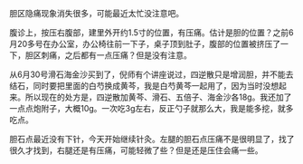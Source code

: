 胆区隐痛现象消失很多，可能最近太忙没注意吧。

腹诊上，按压右腹部，建里外开约1.5寸的位置，有压痛。估计是胆的位置？之前6月20多号在办公室，办公椅往前一下子，桌子顶到肚子，腹部的位置被挤压了一下，胆区刺痛，之后都有一点压痛？但是没有注意。

从6月30号滑石海金沙买到了，倪师有个讲座说过，四逆散只是增润胆，并不能去结石，同时要把里面的白芍换成黄芩，我是白芍黄芩一起用了，因为当时没想起来。所以现在的处方是，四逆散加黄芩、滑石、五倍子、海金沙各18g。我还加了一点点炮附子，大概10g。一次吃3g左右，反正勺子就那么大，我是能多挖，就多吃点。

胆石点最近没有下针，今天开始继续针灸。左腿的胆石点压痛不是很明显了，找了很久才找到，右腿还是有压痛，可能轻微了些？但是还是压住会痛一些。